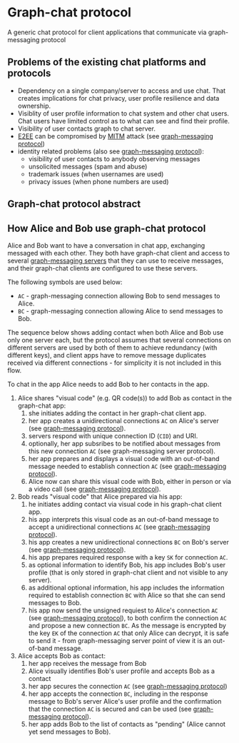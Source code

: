 # Graph-chat protocol

A generic chat protocol for client applications that communicate via graph-messaging protocol


## Problems of the existing chat platforms and protocols

- Dependency on a single company/server to access and use chat. That creates implications for chat privacy, user profile resilience and data ownership.
- Visiblity of user profile information to chat system and other chat users. Chat users have limited control as to what can see and find their profile.
- Visibility of user contacts graph to chat server.
- [E2EE][1] can be compromised by [MITM][2] attack (see [graph-messaging protocol][3])
- identity related problems (also see [graph-messaging protocol][3]):
  - visibility of user contacts to anybody observing messages
  - unsolicited messages (spam and abuse)
  - trademark issues (when usernames are used)
  - privacy issues (when phone numbers are used)


## Graph-chat protocol abstract


## How Alice and Bob use graph-chat protocol

Alice and Bob want to have a conversation in chat app, exchanging messaged with each other. They both have graph-chat client and access to several [graph-messaging servers][3] that they can use to receive messages, and their graph-chat clients are configured to use these servers.

The following symbols are used below:

- `AC` - graph-messaging connection allowing Bob to send messages to Alice.
- `BC` - graph-messaging connection allowing Alice to send messages to Bob.

The sequence below shows adding contact when both Alice and Bob use only one server each, but the protocol assumes that several connections on different servers are used by both of them to achieve redundancy (with different keys), and client apps have to remove message duplicates received via different connections - for simplicity it is not included in this flow.

To chat in the app Alice needs to add Bob to her contacts in the app.

1. Alice shares "visual code" (e.g. QR code(s)) to add Bob as contact in the graph-chat app:
   1. she initiates adding the contact in her graph-chat client app.
   2. her app creates a unidirectional connections `AC` on Alice's server (see [graph-messaging protocol][3]).
   3. servers respond with unique connection ID (`CID`) and URI.
   4. optionally, her app subsribes to be notified about messages from this new connection `AC` (see graph-messaging server protocol).
   5. her app prepares and displays a visual code with an out-of-band message needed to establish connection `AC` (see [graph-messaging protocol][3]).
   6. Alice now can share this visual code with Bob, either in person or via a video call (see [graph-messaging protocol][3]).
2. Bob reads "visual code" that Alice prepared via his app:
   1. he initiates adding contact via visual code in his graph-chat client app.
   2. his app interprets this visual code as an out-of-band message to accept a unidirectional connections `AC` (see [graph-messaging protocol][3]).
   3. his app creates a new unidirectional connections `BC` on Bob's server (see [graph-messaging protocol][3]).
   4. his app prepares required response with a key `SK` for connection `AC`.
   5. as optional information to identify Bob, his app includes Bob's user profile (that is only stored in graph-chat client and not visible to any server).
   6. as additional optional information, his app includes the information required to establish connection `BC` with Alice so that she can send messages to Bob.
   7. his app now send the unsigned requiest to Alice's connection `AC` (see [graph-messaging protocol][3]), to both confirm the connection `AC` and propose a new connection `BC`. As the message is encrypted by the key `EK` of the connection `AC` that only Alice can decrypt, it is safe to send it - from graph-messaging server point of view it is an out-of-band message.
3. Alice accepts Bob as contact:
   1. her app receives the message from Bob
   2. Alice visually identifies Bob's user profile and accepts Bob as a contact
   3. her app secures the connection `AC` (see [graph-messaging protocol][3])
   4. her app accepts the connection `BC`, including in the response message to Bob's server Alice's user profile and the confirmation that the connection `AC` is secured and can be used (see [graph-messaging protocol][3]).
   5. her app adds Bob to the list of contacts as "pending" (Alice cannot yet send messages to Bob).
   



[1]: https://en.wikipedia.org/wiki/Man-in-the-middle_attack
[2]: https://en.wikipedia.org/wiki/End-to-end_encryption
[3]: graph-messaging.md